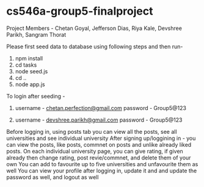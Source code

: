 # cs546a-group5-finalproject
Project Members - Chetan Goyal, Jefferson Dias, Riya Kale, Devshree Parikh, Sangram Thorat

Please first seed data to database using following steps and then run-
1. npm install
2. cd tasks
3. node seed.js
4. cd ..
5. node app.js

To login after seeding -

1.  username - chetan.perfection@gmail.com
    password - Group5@123

2.  username - devshree.parikh@gmail.com
    password - Group5@123

Before logging in, using posts tab you can view all the posts, see all universities and see individual university
After signing up/loggining in - you can view the posts, like posts, commnet on posts and unlike already liked posts.
On each individual university page, you can give rating, if given already then change rating, post revie/commnet, and delete them of your own
You can add to favourite up to five universities and unfavourite them as well
You can view your profile after logging in, update it and and update the password as well, and logout as well

